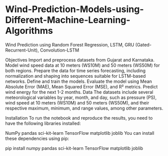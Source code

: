 # Wind-Prediction-Models-using-Different-Machine-Learning-Algorithms
Wind Prediction using Random Forest Regression, LSTM, GRU (Gated-Recurrent-Unit), Convolution-LSTM

Objectives
Import and preprocess datasets from Gujarat and Karnataka.
Model wind speed data at 10 meters (WS10M) and 50 meters (WS50M) for both regions.
Prepare the data for time series forecasting, including normalization and shaping into sequences suitable for LSTM-based networks.
Define and train the models.
Evaluate the model using Mean Absolute Error (MAE), Mean Squared Error (MSE), and R² metrics.
Predict wind energy for the next 1-2 months.
Data
The datasets include several meteorological variables by year, month, and day, such as pressure (PS), wind speed at 10 meters (WS10M) and 50 meters (WS50M), and their respective maximum, minimum, and range values, among other parameters.

Installation
To run the notebook and reproduce the results, you need to have the following libraries installed:

NumPy
pandas
sci-kit-learn
TensorFlow
matplotlib
joblib
You can install these dependencies using pip:

pip install numpy pandas sci-kit-learn TensorFlow matplotlib joblib
